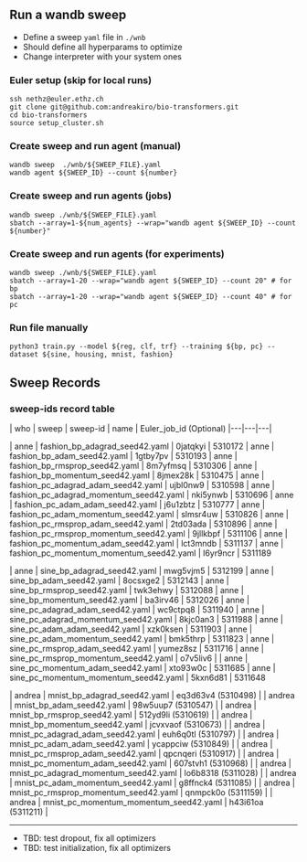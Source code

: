 ## Run a wandb sweep

- Define a sweep `yaml` file in `./wnb`
- Should define all hyperparams to optimize
- Change interpreter with your system ones

### Euler setup (skip for local runs)
```
ssh nethz@euler.ethz.ch
git clone git@github.com:andreakiro/bio-transformers.git
cd bio-transformers
source setup_cluster.sh
```

### Create sweep and run agent (manual)
```
wandb sweep  ./wnb/${SWEEP_FILE}.yaml
wandb agent ${SWEEP_ID} --count ${number}
```

### Create sweep and run agents (jobs)
```
wandb sweep ./wnb/${SWEEP_FILE}.yaml
sbatch --array=1-${num_agents} --wrap="wandb agent ${SWEEP_ID} --count ${number}"
```

### Create sweep and run agents (for experiments)
```
wandb sweep ./wnb/${SWEEP_FILE}.yaml
sbatch --array=1-20 --wrap="wandb agent ${SWEEP_ID} --count 20" # for bp
sbatch --array=1-20 --wrap="wandb agent ${SWEEP_ID} --count 40" # for pc
```

### Run file manually
```
python3 train.py --model ${reg, clf, trf} --training ${bp, pc} --dataset ${sine, housing, mnist, fashion}
```

## Sweep Records
### sweep-ids record table
| who | sweep | sweep-id | name | Euler_job_id (Optional)
|---|---|---|

| anne | fashion_bp_adagrad_seed42.yaml | 0jatqkyi | 5310172
| anne | fashion_bp_adam_seed42.yaml | 1gtby7pv | 5310193
| anne | fashion_bp_rmsprop_seed42.yaml | 8m7yfmsq | 5310306
| anne | fashion_bp_momentum_seed42.yaml | 8jmex28k | 5310475
| anne | fashion_pc_adagrad_adam_seed42.yaml | ujbl0nw9 | 5310598
| anne | fashion_pc_adagrad_momentum_seed42.yaml | nki5ynwb | 5310696
| anne | fashion_pc_adam_adam_seed42.yaml | j6u1zbtz | 5310777
| anne | fashion_pc_adam_momentum_seed42.yaml | slmsr4uw | 5310826
| anne | fashion_pc_rmsprop_adam_seed42.yaml | 2td03ada | 5310896
| anne | fashion_pc_rmsprop_momentum_seed42.yaml | 9jllkbpf | 5311106
| anne | fashion_pc_momentum_adam_seed42.yaml | lct3mndb | 5311137
| anne | fashion_pc_momentum_momentum_seed42.yaml | l6yr9ncr | 5311189

| anne | sine_bp_adagrad_seed42.yaml | mwg5vjm5 | 5312199
| anne | sine_bp_adam_seed42.yaml | 8ocsxge2 | 5312143
| anne | sine_bp_rmsprop_seed42.yaml | twk3ehwy | 5312088
| anne | sine_bp_momentum_seed42.yaml | ba3irv46 | 5312026
| anne | sine_pc_adagrad_adam_seed42.yaml | wc9ctpq8 | 5311940
| anne | sine_pc_adagrad_momentum_seed42.yaml | 8kjc0an3 | 5311988
| anne | sine_pc_adam_adam_seed42.yaml | xzk0ksen | 5311903
| anne | sine_pc_adam_momentum_seed42.yaml | bmk5thrp | 5311823
| anne | sine_pc_rmsprop_adam_seed42.yaml | yumez8sz | 5311716
| anne | sine_pc_rmsprop_momentum_seed42.yaml | o7v5liv6 | 
| anne | sine_pc_momentum_adam_seed42.yaml | xto93w0c | 5311685
| anne | sine_pc_momentum_momentum_seed42.yaml | 5kxn6d81 | 5311648

| andrea | mnist_bp_adagrad_seed42.yaml | eq3d63v4 (5310498) |
| andrea | mnist_bp_adam_seed42.yaml | 98w5uup7 (5310547) |
| andrea | mnist_bp_rmsprop_seed42.yaml | 512yd9li (5310619) |
| andrea | mnist_bp_momentum_seed42.yaml | jcvxvaof (5310673) |
| andrea | mnist_pc_adagrad_adam_seed42.yaml | euh6q0tl (5310797) |
| andrea | mnist_pc_adam_adam_seed42.yaml | ycappciw (5310849) |
| andrea | mnist_pc_rmsprop_adam_seed42.yaml | qpcnqeri (5310917) |
| andrea | mnist_pc_momentum_adam_seed42.yaml | 607stvh1 (5310968) |
| andrea | mnist_pc_adagrad_momentum_seed42.yaml | lo6b8318 (5311028) |
| andrea | mnist_pc_adam_momentum_seed42.yaml | g8ffnck4 (5311085) |
| andrea | mnist_pc_rmsprop_momentum_seed42.yaml | qnmpck0o (5311159) |
| andrea | mnist_pc_momentum_momentum_seed42.yaml | h43i61oa (5311211) |

---
- TBD: test dropout, fix all optimizers
- TBD: test initialization, fix all optimizers